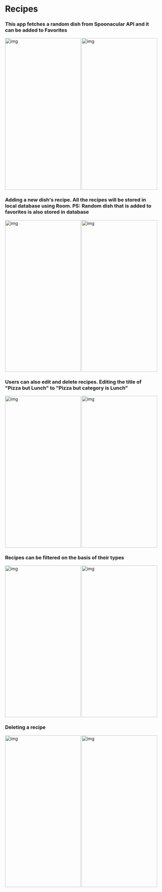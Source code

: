 # Recipes

<h3 align="left">This app fetches a random dish from Spoonacular API and it can be added to Favorites</h3>
<img align="left" alt="img" width="250" height="500" src="https://user-images.githubusercontent.com/93155464/188082352-c2f86748-ed0f-45f1-a408-9521f98f6613.jpeg">
<img align="center" alt="img" width="250" height="500" src="https://user-images.githubusercontent.com/93155464/188083025-54a1e0c9-f6d5-443f-87f7-9e62839fbed1.jpeg">

<h3 align="left">Adding a new dish's recipe. All the recipes will be stored in local database using Room. PS: Random dish that is added to favorites is also stored in database</h3>
<img align="left" alt="img" width="250" height="500" src="https://user-images.githubusercontent.com/93155464/188084504-75fd0efe-96bc-4da5-ac88-c7d483d89f61.jpeg">
<img align="center" alt="img" width="250" height="500" src="https://user-images.githubusercontent.com/93155464/188084680-152be22b-460f-4110-bfa6-bdeb89abe9e0.jpeg">

<h3 align="left">Users can also edit and delete recipes. Editing the title of "Pizza but Lunch" to "Pizza but category is Lunch"</h3>
<img align="left" alt="img" width="250" height="500" src="https://user-images.githubusercontent.com/93155464/188085880-607269e1-d8eb-44c6-9e07-b5a684ef8022.jpeg">
<img align="center" alt="img" width="250" height="500" src="https://user-images.githubusercontent.com/93155464/188086020-4d268aa3-13ce-41c6-9bb2-d9b28d583ce7.jpeg">

<h3 align="left">Recipes can be filtered on the basis of their types</h3>
<img align="left" alt="img" width="250" height="500" src="https://user-images.githubusercontent.com/93155464/188086419-2f2d22cf-8d46-4948-98de-eedaeeceb7d1.jpeg">
<img align="center" alt="img" width="250" height="500" src="https://user-images.githubusercontent.com/93155464/188088398-22f0f3d5-3481-428f-80b5-6faa2535445e.jpeg">

<h3 align="left">Deleting a recipe</h3>
<img align="left" alt="img" width="250" height="500" src="https://user-images.githubusercontent.com/93155464/188087603-c165bb72-a650-48b7-9ea6-a990430f27be.jpeg">
<img align="center" alt="img" width="250" height="500" src="https://user-images.githubusercontent.com/93155464/188087651-e09443ed-c7a2-4be9-a5fb-69867f2e6c55.jpeg">












